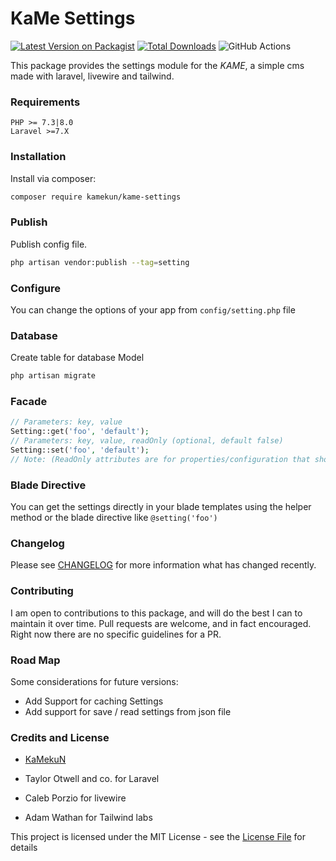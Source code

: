 # KaMe Settings

[![Latest Version on Packagist](https://img.shields.io/packagist/v/kamekun/kame-settings.svg?style=flat-square)](https://packagist.org/packages/kamekun/kame-settings)
[![Total Downloads](https://img.shields.io/packagist/dt/kamekun/kame-settings.svg?style=flat-square)](https://packagist.org/packages/kamekun/kame-settings)
![GitHub Actions](https://github.com/kamekun/kame-settings/actions/workflows/main.yml/badge.svg)

This package provides the settings module for the _KAME_, a simple cms made with laravel, livewire and tailwind.

### Requirements

    PHP >= 7.3|8.0
    Laravel >=7.X

### Installation

Install via composer:

```bash
composer require kamekun/kame-settings
```

### Publish

Publish config file.

```bash
php artisan vendor:publish --tag=setting
```

### Configure

You can change the options of your app from `config/setting.php` file

### Database

Create table for database Model

```bash
php artisan migrate
```

### Facade

```php
// Parameters: key, value
Setting::get('foo', 'default');
// Parameters: key, value, readOnly (optional, default false)
Setting::set('foo', 'default');
// Note: (ReadOnly attributes are for properties/configuration that shouldn't delete from the backend panel)
```

### Blade Directive

You can get the settings directly in your blade templates using the helper method or the blade directive like `@setting('foo')`

### Changelog

Please see [CHANGELOG](CHANGELOG.md) for more information what has changed recently.

### Contributing

I am open to contributions to this package, and will do the best I can to maintain it over time.
Pull requests are welcome, and in fact encouraged. Right now there are no specific guidelines for a PR.

### Road Map

Some considerations for future versions:

- Add Support for caching Settings
- Add support for save / read settings from json file

### Credits and License

- [KaMekuN](https://github.com/kamekun)

- Taylor Otwell and co. for Laravel

- Caleb Porzio for livewire

- Adam Wathan for Tailwind labs

This project is licensed under the MIT License - see the [License File](LICENSE) for details

